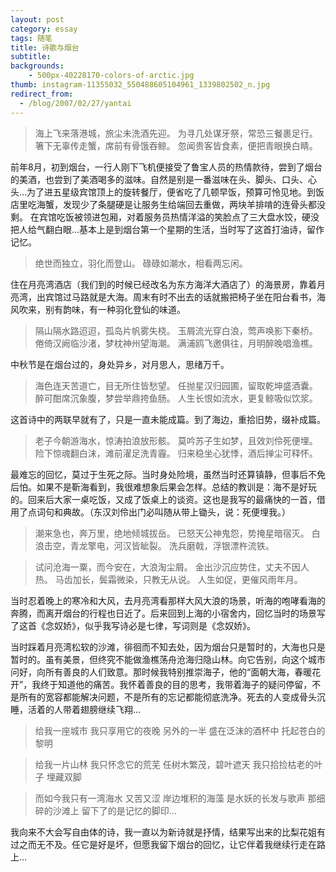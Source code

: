 ```yaml
---
layout: post
category: essay
tags: 随笔
title: 诗歌与烟台
subtitle: 
backgrounds:
    - 500px-40228170-colors-of-arctic.jpg
thumb: instagram-11355032_550488605104961_1339802502_n.jpg
redirect_from:
  - /blog/2007/02/27/yantai
---
```


> 海上飞来落港城，旅尘未洗酒先迎。
> 为寻几处谋牙祭，常恐三餐裹足行。
> 箸下无辜传走蟹，席前有骨饿吞鲸。
> 忽闻贵客皆食素，便把青眼换白睛。

前年8月，初到烟台，一行人刚下飞机便接受了鲁宝人员的热情款待，尝到了烟台的美酒，也尝到了美酒喝多的滋味。自然是别是一番滋味在头、脚头、口头、心头…为了进五星级宾馆顶上的旋转餐厅，便省吃了几顿早饭，预算可怜见地。到饭店里吃海蟹，发现少了条腿硬是让服务生给端回去重做，两块羊排啃的连骨头都没剩。 在宾馆吃饭被领进包厢，对着服务员热情洋溢的笑脸点了三大盘水饺，硬没把人给气翻白眼…基本上是到烟台第一个星期的生活，当时写了这首打油诗，留作记忆。
 
> 绝世而独立，羽化而登山。
> 碌碌如潮水，相看两忘闲。

住在月亮湾酒店（我们到的时候已经改名为东方海洋大酒店了）的海景房，靠着月亮湾，出宾馆过马路就是大海。周末有时不出去的话就搬把椅子坐在阳台看书，海风吹来，别有韵味，有一种羽化登仙的味道。 
 
> 隔山隔水路迢迢，孤岛片帆雾失桡。
> 玉屑流光穿白浪，莺声唤影下秦桥。
> 倦倚汉阙临沙渚，梦枕神州望海潮。
> 满浦鸥飞邀俱往，月明醉晚唱渔樵。

中秋节是在烟台过的，身处异乡，对月思人，思绪万千。
 
> 海色连天苦道亡，目无所住皆愁望。
> 任抛星汉归园圃，留取乾坤盛酒囊。
> 醉可酣席沉象腹，梦尝举鼎挎鱼肠。
> 人生长恨如流水，更复鲸吸似饮浆。

这首诗中的两联早就有了，只是一直未能成篇。到了海边，重拾旧势，缀补成篇。
 
> 老子今朝游海水，惊涛拍浪放形骸。
> 莫吟苏子生如梦，且效刘伶死便埋。
> 险下惊魂翻白沫，滩前濯足洗青霾。
> 归来稳坐心犹悸，酒后掸尘可释怀。

最难忘的回忆，莫过于生死之际。当时身处险境，虽然当时还算镇静，但事后不免后怕。如果不是靳海看到，我很难想象后果会怎样。总结的教训是：海不是好玩的。回来后大家一桌吃饭，又成了饭桌上的谈资。这也是我写的最痛快的一首，借用了点词句和典故。（东汉刘伶出门必叫随从带上锄头，说：死便埋我。）
 
 
> 潮来急也，奔万里，绝地倾城拔岳。
> 已怒天公神鬼怨，势掩星暗宿灭。
> 白浪击空，青龙擎电，河汉皆眦裂。
> 洗兵磨戟，浮银漂杵流铁。

> 试问沧海一粟，而今安在，大浪淘尘屑。
> 金出沙沉应势住，丈夫不因人热。
> 马齿加长，鬓霜微染，只教无从说。
> 人生如促，更催风雨年月。

当时忍着晚上的寒冷和大风，去月亮湾看那样大风大浪的场景，听海的咆哮看海的奔腾，而离开烟台的行程也日近了。后来回到上海的小宿舍内，回忆当时的场景写了这首《念奴娇》，似乎我写诗必是七律，写词则是《念奴娇》。

当时踩着月亮湾松软的沙滩，徘徊而不知去处，因为烟台只是暂时的，大海也只是暂时的。虽有美景，但终究不能做渔樵荡舟沧海归隐山林。向它告别，向这个城市问好，向所有善良的人们致意。那时候我特别推崇海子，他的“面朝大海，春暖花开”，我终于知道他的痛苦。我怀着善良的目的思考，我带着海子的疑问停留，不是所有的宽容都能解决问题，不是所有的忘记都能彻底洗净。死去的人变成骨头沉睡，活着的人带着翅膀继续飞翔…

> 给我一座城市
> 我只享用它的夜晚
> 另外的一半
> 盛在泛沫的酒杯中
> 托起苍白的黎明
 
> 给我一片山林
> 我只怀念它的荒芜
> 任树木繁茂，碧叶遮天
> 我只拾捡枯老的叶子
> 埋藏双脚
 
> 而如今我只有一湾海水
> 又苦又涩
> 岸边堆积的海藻
> 是水妖的长发与歌声
> 那细碎的沙滩上
> 留下了的是记忆的脚印…

我向来不大会写自由体的诗，我一直以为新诗就是抒情，结果写出来的比梨花姐有过之而无不及。任它是好是坏，但愿我留下烟台的回忆，让它伴着我继续行走在路上…
